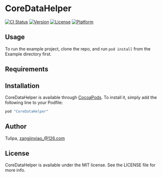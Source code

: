# CoreDataHelper

[![CI Status](http://img.shields.io/travis/Tulipa/CoreDataHelper.svg?style=flat)](https://travis-ci.org/Tulipa/CoreDataHelper)
[![Version](https://img.shields.io/cocoapods/v/CoreDataHelper.svg?style=flat)](http://cocoapods.org/pods/CoreDataHelper)
[![License](https://img.shields.io/cocoapods/l/CoreDataHelper.svg?style=flat)](http://cocoapods.org/pods/CoreDataHelper)
[![Platform](https://img.shields.io/cocoapods/p/CoreDataHelper.svg?style=flat)](http://cocoapods.org/pods/CoreDataHelper)

## Usage

To run the example project, clone the repo, and run `pod install` from the Example directory first.

## Requirements

## Installation

CoreDataHelper is available through [CocoaPods](http://cocoapods.org). To install
it, simply add the following line to your Podfile:

```ruby
pod "CoreDataHelper"
```

## Author

Tulipa, zangjinxiao_@126.com

## License

CoreDataHelper is available under the MIT license. See the LICENSE file for more info.
